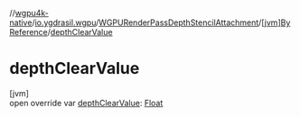 //[wgpu4k-native](../../../../index.md)/[io.ygdrasil.wgpu](../../index.md)/[WGPURenderPassDepthStencilAttachment](../index.md)/[[jvm]ByReference](index.md)/[depthClearValue](depth-clear-value.md)

# depthClearValue

[jvm]\
open override var [depthClearValue](depth-clear-value.md): [Float](https://kotlinlang.org/api/core/kotlin-stdlib/kotlin/-float/index.html)
